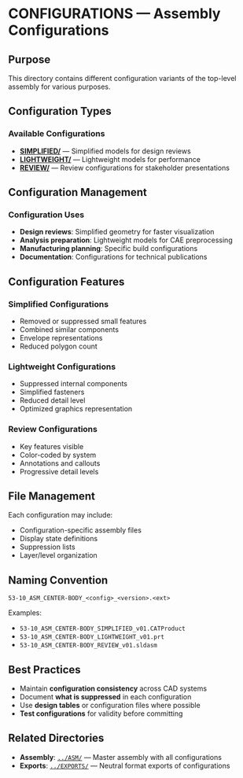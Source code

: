 # CONFIGURATIONS — Assembly Configurations

## Purpose

This directory contains different configuration variants of the top-level assembly for various purposes.

## Configuration Types

### Available Configurations
- **[SIMPLIFIED/](./SIMPLIFIED/)** — Simplified models for design reviews
- **[LIGHTWEIGHT/](./LIGHTWEIGHT/)** — Lightweight models for performance
- **[REVIEW/](./REVIEW/)** — Review configurations for stakeholder presentations

## Configuration Management

### Configuration Uses
- **Design reviews**: Simplified geometry for faster visualization
- **Analysis preparation**: Lightweight models for CAE preprocessing
- **Manufacturing planning**: Specific build configurations
- **Documentation**: Configurations for technical publications

## Configuration Features

### Simplified Configurations
- Removed or suppressed small features
- Combined similar components
- Envelope representations
- Reduced polygon count

### Lightweight Configurations
- Suppressed internal components
- Simplified fasteners
- Reduced detail level
- Optimized graphics representation

### Review Configurations
- Key features visible
- Color-coded by system
- Annotations and callouts
- Progressive detail levels

## File Management

Each configuration may include:
- Configuration-specific assembly files
- Display state definitions
- Suppression lists
- Layer/level organization

## Naming Convention

```
53-10_ASM_CENTER-BODY_<config>_<version>.<ext>
```

Examples:
- `53-10_ASM_CENTER-BODY_SIMPLIFIED_v01.CATProduct`
- `53-10_ASM_CENTER-BODY_LIGHTWEIGHT_v01.prt`
- `53-10_ASM_CENTER-BODY_REVIEW_v01.sldasm`

## Best Practices

- Maintain **configuration consistency** across CAD systems
- Document **what is suppressed** in each configuration
- Use **design tables** or configuration files where possible
- **Test configurations** for validity before committing

## Related Directories

- **Assembly**: [`../ASM/`](../ASM/) — Master assembly with all configurations
- **Exports**: [`../EXPORTS/`](../EXPORTS/) — Neutral format exports of configurations
